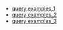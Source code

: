 - [query examples_1](https://docs.google.com/document/d/1g6vKvBP6-i5l7I6MJvsXa3P7C0u2jXzs9HBgMxM3mv4/edit?usp=sharing)
- [query examples_2](https://docs.google.com/document/d/1as6JOiq7WvLr5QEjND358ml7wTe3C6k5h1y2MCq6oOk/edit?usp=sharing)
- [query examples_3](https://docs.google.com/document/d/1bj17qR9eebUXhCu-6uKxl9qBj6cy4oRAE3KMSVXRkVc/edit?usp=sharing)
